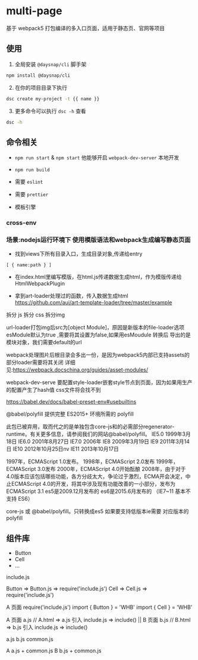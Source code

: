 # multi-page

基于 webpack5 打包编译的多入口页面，适用于静态页、官网等项目

## 使用
1. 全局安装 `@daysnap/cli` 脚手架
```bash
npm install @daysnap/cli
```
2. 在你的项目目录下执行
```bash
dsc create my-project -t {{ name }}
```
3. 更多命令可以执行 `dsc -h` 查看
```bash
dsc -h
```

## 命令相关

- `npm run start` & `npm start`
他能够开启 `webpack-dev-server` 本地开发

- `npm run build`

- 需要 `eslint`

- 需要 `prettier`

- 模板引擎



### cross-env
### 场景:nodejs运行环境下 使用模版语法和webpack生成编写静态页面

* 找到views下所有目录入口，生成目录对象,传递给entry

`[
    {
      name:path
    }
]`

* 在index.html里编写模版，在html.js传递数据生成html，作为模版传递给HtmlWebpackPlugin

* 拿到art-loader处理过的函数，传入数据生成html
https://github.com/aui/art-template-loader/tree/master/example

拆分 js 拆分 css 拆分img

url-loader打包img后src为[object Module]，原因是新版本的file-loader选项esModule默认为true ,需要将其设置为false,如果用esMoudule 转换后 导出的是模块对象，我们需要default的url

webpack处理图片后根目录会多出一份，是因为webpack5内部已支持assets的部分loader需要将其关闭
 详细见:https://webpack.docschina.org/guides/asset-modules/

webpack-dev-serve 要配置style-loader嵌套style节点到页面，因为如果用生产的配置产生了hash值 css文件将会找不到

https://babel.dev/docs/babel-preset-env#usebuiltins

@babel/polyfill
提供完整 ES2015+ 环境所需的 polyfill

此包已被弃用，取而代之的是单独包含core-js和的必需部分regenerator-runtime。有关更多信息，请参阅我们的网站@babel/polyfill。
IE5.0 1999年3月18日
IE6.0 2001年8月27日
IE7.0 2006年
IE8 2009年3月19日
IE9 2011年3月14日
IE10 2012年10月25日nv
IE11 2013年10月17日

1997年，ECMAScript 1.0发布。
1998年，ECMAScript 2.0发布
1999年，ECMAScript 3.0发布
2000年，ECMAScript 4.0开始酝酿
2008年，由于对于4.0版本应该包括哪些功能，各方分歧太大，争论过于激烈，ECMA开会决定，中止ECMAScript 4.0的开发，将其中涉及现有功能改善的一小部分，发布为ECMAScript 3.1
es5是2009.12月发布的
es6是2015.6月发布的   （IE7~11 基本不支持 ES6）

core-js 或 @babel/polyfill。只转换成es5
如果要支持低版本ie需要 对应版本的polyfill



## 组件库

- Button
- Cell
- ...

include.js

Button => Button.js => require('include.js')
Cell => Cell.js => require('include.js')

A 页面
require('include.js')
import { Button } = 'WHB'
import { Cell } = 'WHB'





A 页面 a.js   // A.html => a.js 引入 include.js => include()
||
B 页面 b.js   // B.html => b.js 引入 include.js => include()

a.js b.js common.js

A a.js + common.js
B b.js + common.js
